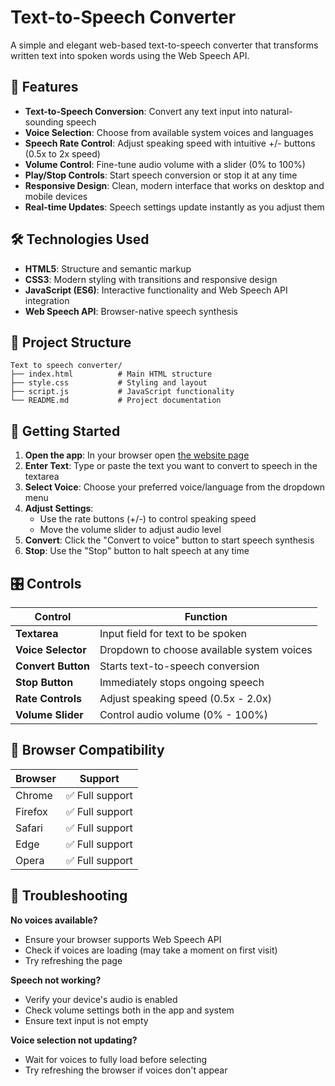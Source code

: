 # Text-to-Speech Converter

A simple and elegant web-based text-to-speech converter that transforms written text into spoken words using the Web Speech API.

## 🚀 Features

- **Text-to-Speech Conversion**: Convert any text input into natural-sounding speech
- **Voice Selection**: Choose from available system voices and languages
- **Speech Rate Control**: Adjust speaking speed with intuitive +/- buttons (0.5x to 2x speed)
- **Volume Control**: Fine-tune audio volume with a slider (0% to 100%)
- **Play/Stop Controls**: Start speech conversion or stop it at any time
- **Responsive Design**: Clean, modern interface that works on desktop and mobile devices
- **Real-time Updates**: Speech settings update instantly as you adjust them

## 🛠️ Technologies Used

- **HTML5**: Structure and semantic markup
- **CSS3**: Modern styling with transitions and responsive design
- **JavaScript (ES6)**: Interactive functionality and Web Speech API integration
- **Web Speech API**: Browser-native speech synthesis

## 📁 Project Structure

```
Text to speech converter/
├── index.html          # Main HTML structure
├── style.css           # Styling and layout
├── script.js           # JavaScript functionality
└── README.md           # Project documentation
```

## 🚀 Getting Started
1.  **Open the app**: In your browser open [the website page]()
2.  **Enter Text**: Type or paste the text you want to convert to speech in the textarea
3. **Select Voice**: Choose your preferred voice/language from the dropdown menu
4. **Adjust Settings**:
   - Use the rate buttons (+/-) to control speaking speed
   - Move the volume slider to adjust audio level
5. **Convert**: Click the "Convert to voice" button to start speech synthesis
6. **Stop**: Use the "Stop" button to halt speech at any time

## 🎛️ Controls

| Control | Function |
|---------|----------|
| **Textarea** | Input field for text to be spoken |
| **Voice Selector** | Dropdown to choose available system voices |
| **Convert Button** | Starts text-to-speech conversion |
| **Stop Button** | Immediately stops ongoing speech |
| **Rate Controls** | Adjust speaking speed (0.5x - 2.0x) |
| **Volume Slider** | Control audio volume (0% - 100%) |

## 🌟 Browser Compatibility

| Browser | Support |
|---------|---------|
| Chrome | ✅ Full support |
| Firefox | ✅ Full support |
| Safari | ✅ Full support |
| Edge | ✅ Full support |
| Opera | ✅ Full support |


## 🐛 Troubleshooting

**No voices available?**
- Ensure your browser supports Web Speech API
- Check if voices are loading (may take a moment on first visit)
- Try refreshing the page

**Speech not working?**
- Verify your device's audio is enabled
- Check volume settings both in the app and system
- Ensure text input is not empty

**Voice selection not updating?**
- Wait for voices to fully load before selecting
- Try refreshing the browser if voices don't appear
